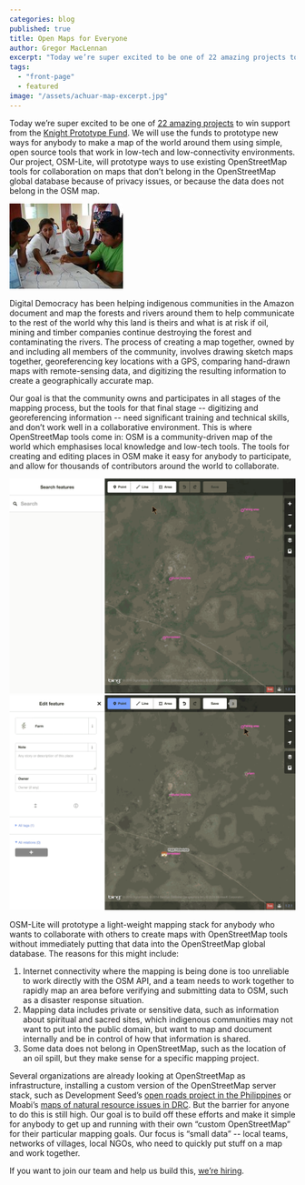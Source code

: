 ```yaml
---
categories: blog
published: true
title: Open Maps for Everyone
author: Gregor MacLennan
excerpt: "Today we’re super excited to be one of 22 amazing projects to win support from the Knight Prototype Fund. We will use the funds to prototype new ways for anybody to make a map of the world around them using simple, open source tools that work in low-tech and low-connectivity environments."
tags: 
  - "front-page"
  - featured
image: "/assets/achuar-map-excerpt.jpg"
---
```



Today we’re super excited to be one of [22 amazing projects](http://www.knightfoundation.org/blogs/knightblog/2015/8/4/22-ideas-win-knight-prototype-fund-support/) to win support from the [Knight Prototype Fund](http://www.knightfoundation.org/funding-initiatives/knight-prototype-fund/). We will use the funds to prototype new ways for anybody to make a map of the world around them using simple, open source tools that work in low-tech and low-connectivity environments. Our project, OSM-Lite, will prototype ways to use existing OpenStreetMap tools for collaboration on maps that don’t belong in the OpenStreetMap global database because of privacy issues, or because the data does not belong in the OSM map.

![Wapichan drawing a sketch map](/assets/wapichan-map-making.jpg)

Digital Democracy has been helping indigenous communities in the Amazon document and map the forests and rivers around them to help communicate to the rest of the world why this land is theirs and what is at risk if oil, mining and timber companies continue destroying the forest and contaminating the rivers. The process of creating a map together, owned by and including all members of the community, involves drawing sketch maps together, georeferencing key locations with a GPS, comparing hand-drawn maps with remote-sensing data, and digitizing the resulting information to create a geographically accurate map.

Our goal is that the community owns and participates in all stages of the mapping process, but the tools for that final stage -- digitizing and georeferencing information -- need significant training and technical skills, and don’t work well in a collaborative environment. This is where OpenStreetMap tools come in: OSM is a community-driven map of the world which emphasises local knowledge and low-tech tools. The tools for creating and editing places in OSM make it easy for anybody to participate, and allow for thousands of contributors around the world to collaborate.

<div class="embed-container">
<img src="/assets/idediting-part-1.gif">
</div>

<div class="embed-container">
<img src="/assets/idediting-part-2.gif">
</div>

OSM-Lite will prototype a light-weight mapping stack for anybody who wants to collaborate with others to create maps with OpenStreetMap tools without immediately putting that data into the OpenStreetMap global database. The reasons for this might include:

1. Internet connectivity where the mapping is being done is too unreliable to work directly with the OSM API, and a team needs to work together to rapidly map an area before verifying and submitting data to OSM, such as a disaster response situation.
2. Mapping data includes private or sensitive data, such as information about spiritual and sacred sites, which indigenous communities may not want to put into the public domain, but want to map and document internally and be in control of how that information is shared.
3. Some data does not belong in OpenStreetMap, such as the location of an oil spill, but they make sense for a specific mapping project.

Several organizations are already looking at OpenStreetMap as infrastructure, installing a custom version of the OpenStreetMap server stack, such as Development Seed’s [open roads project in the Philippines](https://developmentseed.org/blog/2015/04/15/openstreetmap-for-government/) or Moabi’s [maps of natural resource issues in DRC](http://rdc.moabi.org/en/). But the barrier for anyone to do this is still high. Our goal is to build off these efforts and make it simple for anybody to get up and running with their own “custom OpenStreetMap” for their particular mapping goals. Our focus is “small data” -- local teams, networks of villages, local NGOs, who need to quickly put stuff on a map and work together.

If you want to join our team and help us build this, [we’re hiring](http://www.digital-democracy.org/jobs/).
